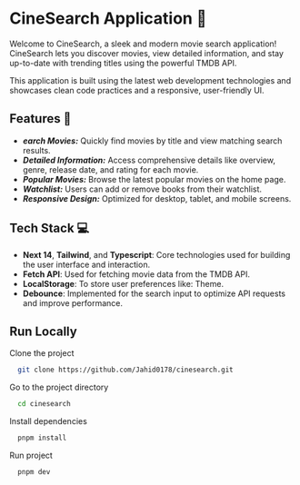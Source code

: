 # CineSearch Application 🎥

Welcome to CineSearch, a sleek and modern movie search application! CineSearch lets you discover movies, view detailed information, and stay up-to-date with trending titles using the powerful TMDB API.

This application is built using the latest web development technologies and showcases clean code practices and a responsive, user-friendly UI.

## Features 🌟

- **_earch Movies:_** Quickly find movies by title and view matching search results.
- **_Detailed Information:_** Access comprehensive details like overview, genre, release date, and rating for each movie.
- **_Popular Movies:_** Browse the latest popular movies on the home page.
- **_Watchlist:_** Users can add or remove books from their watchlist.
- **_Responsive Design:_** Optimized for desktop, tablet, and mobile screens.

## Tech Stack 💻

- **Next 14**, **Tailwind**, and **Typescript**: Core technologies used for building the user interface and interaction.
- **Fetch API**: Used for fetching movie data from the TMDB API.
- **LocalStorage**: To store user preferences like: Theme.
- **Debounce**: Implemented for the search input to optimize API requests and improve performance.

## Run Locally

Clone the project

```bash
  git clone https://github.com/Jahid0178/cinesearch.git
```

Go to the project directory

```bash
  cd cinesearch
```

Install dependencies

```bash
  pnpm install
```

Run project

```bash
  pnpm dev
```

